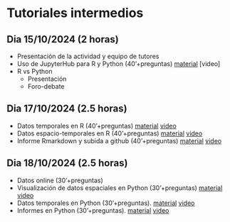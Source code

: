 # Tutoriales intermedios

## Dia 15/10/2024 (2 horas)

- Presentación de la actividad y equipo de tutores
- Uso de JupyterHub para R y Python (40’+preguntas) [material](https://github.com/Intercoonecta/Talleres_intermedios/blob/main/15Octubre2024/JupyterHub.md) [video]
- R vs Python
  - Presentación
  - Foro-debate

## Dia 17/10/2024 (2.5 horas)

- Datos temporales en R (40’+preguntas) [material](https://github.com/Intercoonecta/Talleres_intermedios/tree/main/17%20Octubre%202024/Hector) [video]()
- Datos espacio-temporales en R (40’+preguntas) [material](https://github.com/Intercoonecta/Talleres_intermedios/tree/main/17%20Octubre%202024/Marina/Me%CC%81tricas%20clima%CC%81ticas) [video]()
- Informe Rmarkdown y subida a github (40’+preguntas) [material](https://github.com/Intercoonecta/Talleres_intermedios/tree/main/17%20Octubre%202024/informeRMarkdown) [video]()

## Dia 18/10/2024 (2.5 horas) 

- Datos online (30’+preguntas)
- Visualización de datos espaciales en Python (30’+preguntas) [material]() [video]()
- Datos temporales en Python (30’+preguntas). [material]() [video]()
- Informes en Python (30’+preguntas). [material]() [video]()


